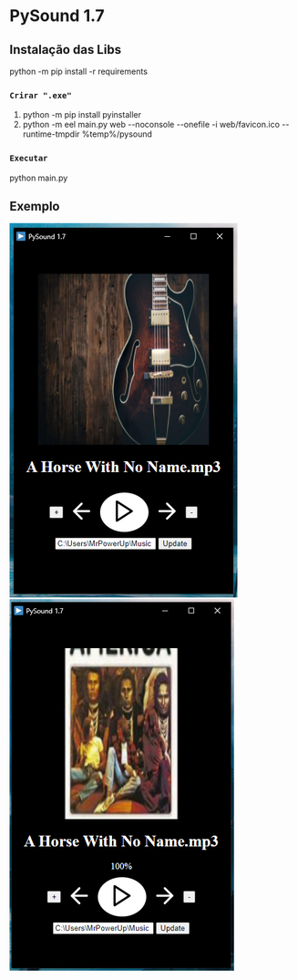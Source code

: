 # PySound 1.7

## Instalação das Libs

python -m pip install -r requirements

### `Crirar ".exe"`

1. python -m pip install pyinstaller
2. python -m eel main.py web --noconsole --onefile -i web/favicon.ico --runtime-tmpdir %temp%/pysound

### `Executar`

python main.py

## Exemplo

![alt text](screenshot.png)
![alt text](screenshot2.png)